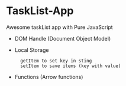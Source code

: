 # TaskList-App
Awesome taskList app with Pure JavaScript

- DOM Handle 
        (Document Object Model)
- Local Storage

        getItem to set key in sting
        setItem to save items (key with value)
    
- Functions
        (Arrow functions)
